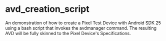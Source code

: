 # avd_creation_script
An demonstration of how to create a Pixel Test Device with Android SDK 25 using a bash script that invokes the avdmanager command. The resulting AVD will be fully skinned to the Pixel Device's Specifications.
